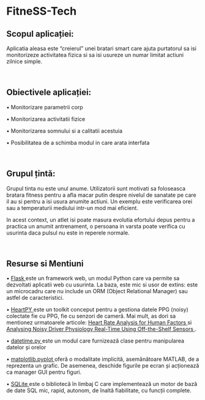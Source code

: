 # FitneSS-Tech

<!-- <br> -->

## Scopul aplicației: 

  Aplicatia aleasa este “creierul” unei bratari smart care ajuta purtatorul sa isi monitorizeze activitatea fizica si sa isi usureze un numar limitat actiuni zilnice simple. 
  
<br>

## Obiectivele aplicației: 

• Monitorizare parametrii corp 

• Monitorizarea activitatii fizice 

• Monitorizarea somnului si a calitatii acestuia 

• Posibilitatea de a schimba modul in care arata interfata 

<br>

## Grupul țintă: 

  Grupul tinta nu este unul anume. Utilizatorii sunt motivati sa foloseasca bratara fitness pentru a afla macar putin despre nivelul de sanatate pe care il au si pentru a isi usura anumite actiuni. Un exemplu este verificarea orei sau a temperaturii mediului intr-un mod mai eficient. 

  In acest context, un atlet isi poate masura evolutia efortului depus pentru a practica un anumit antrenament, o persoana in varsta poate verifica cu usurinta daca pulsul nu este in reperele normale. 

<br>

## Resurse si Mentiuni

• <a href="https://www.bing.com/search?q=flask&cvid=23b41ea58cf7459892ee57b1aa3fefbb&aqs=edge.0.0l8j69i61.752j0j1&pglt=43&FORM=ANNAB1&PC=U531"> Flask </a> este un framework web, un modul Python care va permite sa dezvoltati aplicatii web cu usurinta. La baza, este mic si usor de extins: este un microcadru care nu include un ORM (Object Relational Manager) sau astfel de caracteristici.

• <a href="https://python-heart-rate-analysis-toolkit.readthedocs.io/en/latest/"> HeartPY </a> este un toolkit conceput pentru a gestiona datele PPG (noisy) colectate fie cu PPG, fie cu senzori de cameră.
Mai mult, as dori sa mentionez urmatoarele articole: <a href="https://www.researchgate.net/publication/325967542_Heart_Rate_Analysis_for_Human_Factors_Development_and_Validation_of_an_Open_Source_Toolkit_for_Noisy_Naturalistic_Heart_Rate_Data"> Heart Rate Analysis for Human Factors </a> si <a href="https://www.researchgate.net/publication/328654252_Analysing_Noisy_Driver_Physiology_Real-Time_Using_Off-the-Shelf_Sensors_Heart_Rate_Analysis_Software_from_the_Taking_the_Fast_Lane_Project?channel=doi&linkId=5bdab2c84585150b2b959d13&showFulltext=true"> Analysing Noisy Driver Physiology Real-Time Using Off-the-Shelf Sensors </a>.

• <a href="https://docs.python.org/3/library/datetime.html"> datetime.py </a> este un modul care furnizează clase pentru manipularea datelor și orelor

• <a href="https://matplotlib.org/stable/api/_as_gen/matplotlib.pyplot.html"> matplotlib.pyplot </a> oferă o modalitate implicită, asemănătoare MATLAB, de a reprezenta un grafic. De asemenea, deschide figurile pe ecran și acționează ca manager GUI pentru figuri.

• <a href="https://sqlite.org/index.html"> SQLite </a> este o bibliotecă în limbaj C care implementează un motor de bază de date SQL mic, rapid, autonom, de înaltă fiabilitate, cu funcții complete.
